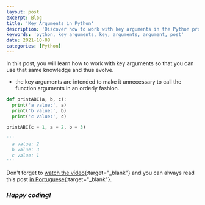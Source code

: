 ```yaml
---
layout: post
excerpt: Blog
title: 'Key Arguments in Python'
description: 'Discover how to work with key arguments in the Python programming language. Get answers to your questions with the theory and examples presented.'
keywords: 'python, key arguments, key, arguments, argument, post'
date: 2021-10-08
categories: [Python]
---
```


In this post, you will learn how to work with key arguments so that you can use that same knowledge and thus evolve.

- the key arguments are intended to make it unnecessary to call the function arguments in an orderly fashion.

```python
def printABC(a, b, c):
  print('a value:', a)
  print('b value:', b)
  print('c value:', c)

printABC(c = 1, a = 2, b = 3)

'''
  a value: 2
  b value: 3
  c value: 1
'''
```

Don't forget to [watch the vídeo](https://youtu.be/Od8zRnsZIoE){:target="\_blank"} and you can always read this post [in Portuguese](https://caffeinealgorithm.com/blog/20211008/argumentos-chave-em-python/){:target="\_blank"}.

### _Happy coding!_
